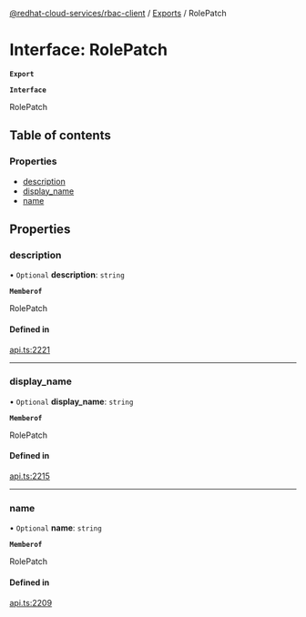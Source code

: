 [@redhat-cloud-services/rbac-client](../README.md) / [Exports](../modules.md) / RolePatch

# Interface: RolePatch

**`Export`**

**`Interface`**

RolePatch

## Table of contents

### Properties

- [description](RolePatch.md#description)
- [display\_name](RolePatch.md#display_name)
- [name](RolePatch.md#name)

## Properties

### description

• `Optional` **description**: `string`

**`Memberof`**

RolePatch

#### Defined in

[api.ts:2221](https://github.com/RedHatInsights/javascript-clients/blob/master/packages/rbac/api.ts#L2221)

___

### display\_name

• `Optional` **display\_name**: `string`

**`Memberof`**

RolePatch

#### Defined in

[api.ts:2215](https://github.com/RedHatInsights/javascript-clients/blob/master/packages/rbac/api.ts#L2215)

___

### name

• `Optional` **name**: `string`

**`Memberof`**

RolePatch

#### Defined in

[api.ts:2209](https://github.com/RedHatInsights/javascript-clients/blob/master/packages/rbac/api.ts#L2209)
